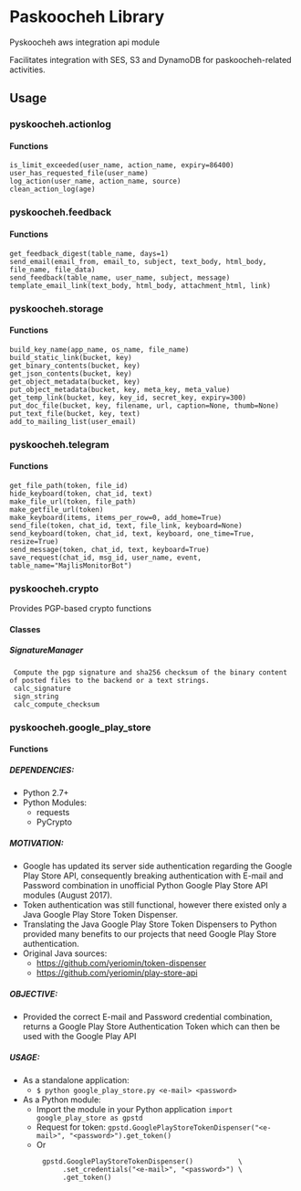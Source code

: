 # Paskoocheh Library

Pyskoocheh aws integration api module

Facilitates integration with SES, S3 and DynamoDB for
paskoocheh-related activities.

## Usage
### pyskoocheh.actionlog
#### Functions

    is_limit_exceeded(user_name, action_name, expiry=86400)
    user_has_requested_file(user_name)
    log_action(user_name, action_name, source)
    clean_action_log(age)

### pyskoocheh.feedback
#### Functions

    get_feedback_digest(table_name, days=1)
    send_email(email_from, email_to, subject, text_body, html_body, file_name, file_data)
    send_feedback(table_name, user_name, subject, message)
    template_email_link(text_body, html_body, attachment_html, link)

### pyskoocheh.storage
#### Functions

    build_key_name(app_name, os_name, file_name)
    build_static_link(bucket, key)
    get_binary_contents(bucket, key)
    get_json_contents(bucket, key)
    get_object_metadata(bucket, key)
    put_object_metadata(bucket, key, meta_key, meta_value)
    get_temp_link(bucket, key, key_id, secret_key, expiry=300)
    put_doc_file(bucket, key, filename, url, caption=None, thumb=None)
    put_text_file(bucket, key, text)
    add_to_mailing_list(user_email)

### pyskoocheh.telegram
#### Functions

    get_file_path(token, file_id)
    hide_keyboard(token, chat_id, text)
    make_file_url(token, file_path)
    make_getfile_url(token)
    make_keyboard(items, items_per_row=0, add_home=True)
    send_file(token, chat_id, text, file_link, keyboard=None)
    send_keyboard(token, chat_id, text, keyboard, one_time=True, resize=True)
    send_message(token, chat_id, text, keyboard=True)
    save_request(chat_id, msg_id, user_name, event, table_name="MajlisMonitorBot")

### pyskoocheh.crypto

Provides PGP-based crypto functions 

#### Classes
##### SignatureManager

     Compute the pgp signature and sha256 checksum of the binary content of posted files to the backend or a text strings.
     calc_signature
     sign_string
     calc_compute_checksum

### pyskoocheh.google_play_store
#### Functions

##### DEPENDENCIES:
  * Python 2.7+
  * Python Modules:
    * requests
    * PyCrypto

##### MOTIVATION:
  * Google has updated its server side authentication regarding the Google Play Store API, consequently breaking authentication with E-mail and Password combination in unofficial Python Google Play Store API modules (August 2017).
  * Token authentication was still functional, however there existed only a Java Google Play Store Token Dispenser.
  * Translating the Java Google Play Store Token Dispensers to Python provided many benefits to our projects that need Google Play Store authentication.
  * Original Java sources:
    * https://github.com/yeriomin/token-dispenser
    * https://github.com/yeriomin/play-store-api

##### OBJECTIVE:
  * Provided the correct E-mail and Password credential combination, returns a Google Play Store Authentication Token which can then be used with the Google Play API

##### USAGE:
  * As a standalone application:
    * `$ python google_play_store.py <e-mail> <password>`
  * As a Python module:
    * Import the module in your Python application `import google_play_store as gpstd`
    * Request for token: `gpstd.GooglePlayStoreTokenDispenser("<e-mail>", "<password>").get_token()`
    * Or

```
        gpstd.GooglePlayStoreTokenDispenser()           \
             .set_credentials("<e-mail>", "<password>") \
             .get_token()
```
